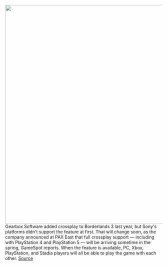 <img src='https://cdn.vox-cdn.com/thumbor/JtXefdmNg4NBIva80ArHsnOVu3A=/0x0:1920x1080/1200x800/filters:focal(807x387:1113x693)/cdn.vox-cdn.com/uploads/chorus_image/image/70782074/BL3_DLC5_s004.0.jpeg' width='700px' /><br/>
Gearbox Software added crossplay to Borderlands 3 last year, but Sony's platforms didn't support the feature at first. That will change soon, as the company announced at PAX East that full crossplay support — including with PlayStation 4 and PlayStation 5 — will be arriving sometime in the spring, GameSpot reports. When the feature is available, PC, Xbox, PlayStation, and Stadia players will all be able to play the game with each other.
<a href='https://www.theverge.com/2022/4/22/23037661/borderlands-3-crossplay-playstation'> Source <a/>